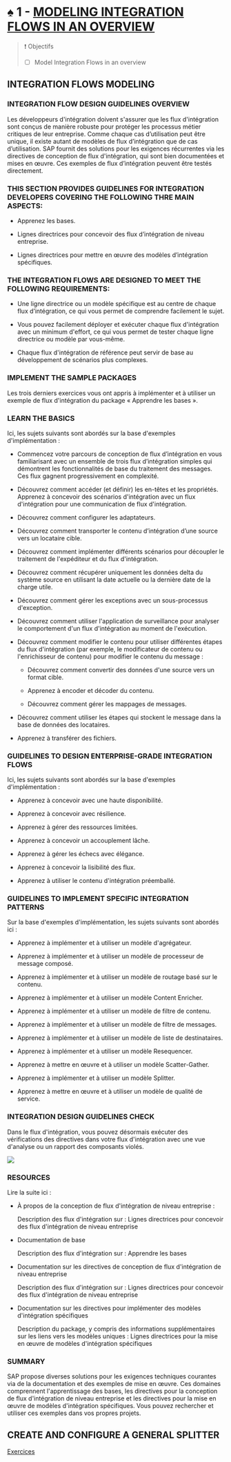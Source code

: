 # ♠ 1 - [MODELING INTEGRATION FLOWS IN AN OVERVIEW](https://learning.sap.com/learning-journeys/developing-with-sap-integration-suite/modeling-integration-flows-in-an-overview_d550da39-d693-48bc-b425-dbc135589328)

> :exclamation: Objectifs
>
> - [ ] Model Integration Flows in an overview

## INTEGRATION FLOWS MODELING

### INTEGRATION FLOW DESIGN GUIDELINES OVERVIEW

Les développeurs d'intégration doivent s'assurer que les flux d'intégration sont conçus de manière robuste pour protéger les processus métier critiques de leur entreprise. Comme chaque cas d’utilisation peut être unique, il existe autant de modèles de flux d’intégration que de cas d’utilisation. SAP fournit des solutions pour les exigences récurrentes via les directives de conception de flux d'intégration, qui sont bien documentées et mises en œuvre. Ces exemples de flux d’intégration peuvent être testés directement.

### THIS SECTION PROVIDES GUIDELINES FOR INTEGRATION DEVELOPERS COVERING THE FOLLOWING THRE MAIN ASPECTS:

- Apprenez les bases.

- Lignes directrices pour concevoir des flux d’intégration de niveau entreprise.

- Lignes directrices pour mettre en œuvre des modèles d’intégration spécifiques.

### THE INTEGRATION FLOWS ARE DESIGNED TO MEET THE FOLLOWING REQUIREMENTS:

- Une ligne directrice ou un modèle spécifique est au centre de chaque flux d’intégration, ce qui vous permet de comprendre facilement le sujet.

- Vous pouvez facilement déployer et exécuter chaque flux d'intégration avec un minimum d'effort, ce qui vous permet de tester chaque ligne directrice ou modèle par vous-même.

- Chaque flux d'intégration de référence peut servir de base au développement de scénarios plus complexes.

### IMPLEMENT THE SAMPLE PACKAGES

Les trois derniers exercices vous ont appris à implémenter et à utiliser un exemple de flux d'intégration du package « Apprendre les bases ».

### LEARN THE BASICS

Ici, les sujets suivants sont abordés sur la base d'exemples d'implémentation :

- Commencez votre parcours de conception de flux d’intégration en vous familiarisant avec un ensemble de trois flux d’intégration simples qui démontrent les fonctionnalités de base du traitement des messages. Ces flux gagnent progressivement en complexité.

- Découvrez comment accéder (et définir) les en-têtes et les propriétés.
  Apprenez à concevoir des scénarios d'intégration avec un flux d'intégration pour une communication de flux d'intégration.

- Découvrez comment configurer les adaptateurs.

- Découvrez comment transporter le contenu d’intégration d’une source vers un locataire cible.

- Découvrez comment implémenter différents scénarios pour découpler le traitement de l'expéditeur et du flux d'intégration.

- Découvrez comment récupérer uniquement les données delta du système source en utilisant la date actuelle ou la dernière date de la charge utile.

- Découvrez comment gérer les exceptions avec un sous-processus d'exception.

- Découvrez comment utiliser l'application de surveillance pour analyser le comportement d'un flux d'intégration au moment de l'exécution.

- Découvrez comment modifier le contenu pour utiliser différentes étapes du flux d'intégration (par exemple, le modificateur de contenu ou l'enrichisseur de contenu) pour modifier le contenu du message :

  - Découvrez comment convertir des données d'une source vers un format cible.

  - Apprenez à encoder et décoder du contenu.

  - Découvrez comment gérer les mappages de messages.

- Découvrez comment utiliser les étapes qui stockent le message dans la base de données des locataires.

- Apprenez à transférer des fichiers.

### GUIDELINES TO DESIGN ENTERPRISE-GRADE INTEGRATION FLOWS

Ici, les sujets suivants sont abordés sur la base d'exemples d'implémentation :

- Apprenez à concevoir avec une haute disponibilité.

- Apprenez à concevoir avec résilience.

- Apprenez à gérer des ressources limitées.

- Apprenez à concevoir un accouplement lâche.

- Apprenez à gérer les échecs avec élégance.

- Apprenez à concevoir la lisibilité des flux.

- Apprenez à utiliser le contenu d'intégration préemballé.

### GUIDELINES TO IMPLEMENT SPECIFIC INTEGRATION PATTERNS

Sur la base d'exemples d'implémentation, les sujets suivants sont abordés ici :

- Apprenez à implémenter et à utiliser un modèle d'agrégateur.

- Apprenez à implémenter et à utiliser un modèle de processeur de message composé.

- Apprenez à implémenter et à utiliser un modèle de routage basé sur le contenu.

- Apprenez à implémenter et à utiliser un modèle Content Enricher.

- Apprenez à implémenter et à utiliser un modèle de filtre de contenu.

- Apprenez à implémenter et à utiliser un modèle de filtre de messages.

- Apprenez à implémenter et à utiliser un modèle de liste de destinataires.

- Apprenez à implémenter et à utiliser un modèle Resequencer.

- Apprenez à mettre en œuvre et à utiliser un modèle Scatter-Gather.

- Apprenez à implémenter et à utiliser un modèle Splitter.

- Apprenez à mettre en œuvre et à utiliser un modèle de qualité de service.

### INTEGRATION DESIGN GUIDELINES CHECK

Dans le flux d'intégration, vous pouvez désormais exécuter des vérifications des directives dans votre flux d'intégration avec une vue d'analyse ou un rapport des composants violés.

![](./RESSOURCES/CLD900_U5_L1_01.png)

### RESOURCES

Lire la suite ici :

- À propos de la conception de flux d'intégration de niveau entreprise :

  Description des flux d'intégration sur : Lignes directrices pour concevoir des flux d'intégration de niveau entreprise

- Documentation de base

  Description des flux d'intégration sur : Apprendre les bases

- Documentation sur les directives de conception de flux d'intégration de niveau entreprise

  Description des flux d'intégration sur : Lignes directrices pour concevoir des flux d'intégration de niveau entreprise

- Documentation sur les directives pour implémenter des modèles d'intégration spécifiques

  Description du package, y compris des informations supplémentaires sur les liens vers les modèles uniques : Lignes directrices pour la mise en œuvre de modèles d'intégration spécifiques

### SUMMARY

SAP propose diverses solutions pour les exigences techniques courantes via de la documentation et des exemples de mise en œuvre. Ces domaines comprennent l'apprentissage des bases, les directives pour la conception de flux d'intégration de niveau entreprise et les directives pour la mise en œuvre de modèles d'intégration spécifiques. Vous pouvez rechercher et utiliser ces exemples dans vos propres projets.

## CREATE AND CONFIGURE A GENERAL SPLITTER

[Exercices](https://learning.sap.com/learning-journeys/developing-with-sap-integration-suite/modeling-integration-flows-in-an-overview_d550da39-d693-48bc-b425-dbc135589328)
